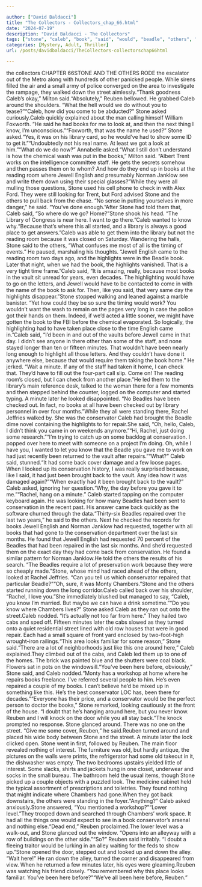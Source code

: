 ```yaml
---

author: ["David Baldacci"]
title: "The Collectors - Collectors_chap_66.html"
date: "2024-07-19"
description: "David Baldacci - The Collectors"
tags: ["stone", "caleb", "book", "said", "would", "beadle", "others", "back", "reuben", "know", "library", "jewell", "minute", "around", "look", "work", "english", "came", "day", "highlight", "later", "vault", "rachel", "conservator", "conservation"]
categories: [Mystery, Adult, Thriller]
url: /posts/davidbaldacci/TheCollectors-collectorschap66html

---
```


the collectors
CHAPTER 66STONE AND THE OTHERS RODE the escalator out of the Metro along with hundreds of other panicked people. While sirens filled the air and a small army of police converged on the area to investigate the rampage, they walked down the street aimlessly.“Thank goodness Caleb’s okay,” Milton said.“Absolutely,” Reuben bellowed. He grabbed Caleb around the shoulders. “What the hell would we do without you to tease?”“Caleb, how did you come to be abducted?” Stone asked curiously.Caleb quickly explained about the man calling himself William Foxworth. “He said he had books for me to look at, and then the next thing I know, I’m unconscious.”“Foxworth, that was the name he used?” Stone asked.“Yes, it was on his library card, so he would’ve had to show some ID to get it.”“Undoubtedly not his real name. At least we got a look at him.”“What do we do now?” Annabelle asked.“What I still don’t understand is how the chemical wash was put in the books,” Milton said. “Albert Trent works on the intelligence committee staff. He gets the secrets somehow and then passes them on to whom? And how do they end up in books at the reading room where Jewell English and presumably Norman Janklow see and write them down using their special glasses?”While they were all mulling those questions, Stone used his cell phone to check in with Alex Ford. They were still looking for Trent, but Ford advised Stone and the others to pull back from the chase. “No sense in putting yourselves in more danger,” he said. “You’ve done enough.”After Stone had told them that, Caleb said, “So where do we go? Home?”Stone shook his head. “The Library of Congress is near here. I want to go there.”Caleb wanted to know why.“Because that’s where this all started, and a library is always a good place to get answers.”Caleb was able to get them into the library but not the reading room because it was closed on Saturday. Wandering the halls, Stone said to the others, “What confuses me most of all is the timing of events.” He paused, marshaling his thoughts. “Jewell English came to the reading room two days ago, and the highlights were in the Beadle book. Later that night, when we had the book, the highlights vanished. That is a very tight time frame.”Caleb said, “It is amazing, really, because most books in the vault sit unread for years, even decades. The highlighting would have to go on the letters, and Jewell would have to be contacted to come in with the name of the book to ask for. Then, like you said, that very same day the highlights disappear.”Stone stopped walking and leaned against a marble banister. “Yet how could they be so sure the timing would work? You wouldn’t want the wash to remain on the pages very long in case the police got their hands on them. Indeed, if we’d acted a little sooner, we might have gotten the book to the FBI before the chemical evaporated. So logically, the highlighting had to have taken place close to the time English came in.”Caleb said, “I’d been in and out of the vaults before Jewell came in that day. I didn’t see anyone in there other than some of the staff, and none stayed longer than ten or fifteen minutes. That wouldn’t have been nearly long enough to highlight all those letters. And they couldn’t have done it anywhere else, because that would require them taking the book home.” He jerked. “Wait a minute. If any of the staff had taken it home, I can check that. They’d have to fill out the four-part call slip. Come on! The reading room’s closed, but I can check from another place.”He led them to the library’s main reference desk, talked to the woman there for a few moments and then stepped behind the counter, logged on the computer and started typing. A minute later he looked disappointed. “No Beadles have been checked out. In fact, no books at all have been checked out by library personnel in over four months.”While they all were standing there, Rachel Jeffries walked by. She was the conservator Caleb had brought the Beadle dime novel containing the highlights to for repair.She said, “Oh, hello, Caleb, I didn’t think you came in on weekends anymore.”“Hi, Rachel, just doing some research.”“I’m trying to catch up on some backlog at conservation. I popped over here to meet with someone on a project I’m doing. Oh, while I have you, I wanted to let you know that the Beadle you gave me to work on had just recently been returned to the vault after repairs.”“What?” Caleb said, stunned.“It had some back cover damage and a few loose pages. When I looked up its conservation history, I was really surprised because, like I said, it had just been brought back to the vault. Any idea how it was damaged again?”“When exactly had it been brought back to the vault?” Caleb asked, ignoring her question.“Why, the day before you gave it to me.”“Rachel, hang on a minute.” Caleb started tapping on the computer keyboard again. He was looking for how many Beadles had been sent to conservation in the recent past. His answer came back quickly as the software churned through the data.“Thirty-six Beadles repaired over the last two years,” he said to the others. Next he checked the records for books Jewell English and Norman Janklow had requested, together with all books that had gone to the conservation department over the last six months. He found that Jewell English had requested 70 percent of the Beadles that had been repaired in the last six months. And she’d requested them on the exact day they had come back from conservation. He found a similar pattern for Norman Janklow.He told the others the results of his search. “The Beadles require a lot of preservation work because they were so cheaply made.”Stone, whose mind had raced ahead of the others, looked at Rachel Jeffries. “Can you tell us which conservator repaired that particular Beadle?”“Oh, sure, it was Monty Chambers.”Stone and the others started running down the long corridor.Caleb called back over his shoulder, “Rachel, I love you.”She immediately blushed but managed to say, “Caleb, you know I’m married. But maybe we can have a drink sometime.”“Do you know where Chambers lives?” Stone asked Caleb as they ran out onto the street.Caleb nodded. “It’s actually not too far from here.” They hailed two cabs and sped off. Fifteen minutes later the cabs slowed as they turned onto a quiet residential street lined with old row houses that were in good repair. Each had a small square of front yard enclosed by two-foot-high wrought-iron railings.“This area looks familiar for some reason,” Stone said.“There are a lot of neighborhoods just like this one around here,” Caleb explained.They climbed out of the cabs, and Caleb led them up to one of the homes. The brick was painted blue and the shutters were coal black. Flowers sat in pots on the windowsill.“You’ve been here before, obviously,” Stone said, and Caleb nodded.“Monty has a workshop at home where he repairs books freelance. I’ve referred several people to him. He’s even repaired a couple of my books. I can’t believe he’d be mixed up in something like this. He’s the best conservator LOC has, been there for decades.”“Everyone has their price, and a conservator would be the perfect person to doctor the books,” Stone remarked, looking cautiously at the front of the house. “I doubt that he’s hanging around here, but you never know. Reuben and I will knock on the door while you all stay back.”The knock prompted no response. Stone glanced around. There was no one on the street. “Give me some cover, Reuben,” he said.Reuben turned around and placed his wide body between Stone and the street. A minute later the lock clicked open. Stone went in first, followed by Reuben. The main floor revealed nothing of interest. The furniture was old, but hardly antique, the pictures on the walls were prints, the refrigerator had some old takeout in it, the dishwasher was empty. The two bedrooms upstairs yielded little of interest. Some slacks, shirts and jackets hung in one closet, underwear and socks in the small bureau. The bathroom held the usual items, though Stone picked up a couple objects with a puzzled look. The medicine cabinet held the typical assortment of prescriptions and toiletries. They found nothing that might indicate where Chambers had gone.When they got back downstairs, the others were standing in the foyer.“Anything?” Caleb asked anxiously.Stone answered, “You mentioned a workshop?”“Lower level.”They trooped down and searched through Chambers’ work space. It had all the things one would expect to see in a book conservator’s arsenal and nothing else.“Dead end,” Reuben proclaimed.The lower level was a walk-out, and Stone glanced out the window. “Opens into an alleyway with a row of buildings on the other side.”“So?” Reuben said irritably. “I doubt a fleeing traitor would be lurking in an alley waiting for the feds to show up.”Stone opened the door, stepped out and looked up and down the alley. “Wait here!” He ran down the alley, turned the corner and disappeared from view. When he returned a few minutes later, his eyes were gleaming.Reuben was watching his friend closely. “You remembered why this place looks familiar. You’ve been here before?”“We’ve all been here before, Reuben.”